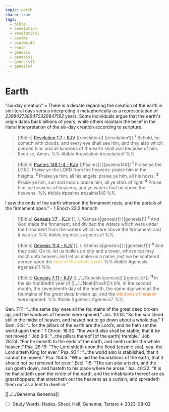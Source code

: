 ```yaml
---
topic: earth
share: true
tags:
  - bible
  - revelation
  - revelation1
  - psalms
  - psalms148
  - enoch
  - genesis
  - genesis1
  - genesis11
  - genesis7
---
```



# Earth

"six-day creation" = There is a debate regarding the creation of the earth in six literal days versus interpreting it metaphorically as a representation of *2398427389470329847192* years. Some individuals argue that the earth's origin dates back billions of years, while others maintain the belief in the literal interpretation of the six-day creation according to scripture.


> [!Bible] [Revelation 1:7 - KJV](https://bible-api.com/rev+1:7?translation=kjv) [[revelation]] [[revelation1]]
>  <sup> **7** </sup>Behold, he cometh with clouds; and every eye shall see him, and they also which pierced him: and all kindreds of the earth shall wail because of him. Even so, Amen.
 %% #bible #revelation #revelation1 %%

> [!Bible] [Psalms 148:1-4 - KJV](https://bible-api.com/psalms+148:1-4?translation=kjv) [[Psalms]] [[psalms148]]
>  <sup> **1** </sup>Praise ye the LORD. Praise ye the LORD from the heavens: praise him in the heights. <sup> **2** </sup>Praise ye him, all his angels: praise ye him, all his hosts. <sup> **3** </sup>Praise ye him, sun and moon: praise him, all ye stars of light. <sup> **4** </sup>Praise him, ye heavens of heavens, and ye waters that be above the heavens.
 %% #bible #psalms #psalms148 %%


I saw the ends of the earth whereon the firmament rests, and the portals of the firmament open." - 1 Enoch 33:2 #enoch



> [!Bible] [Genesis 1:7 - KJV](https://bible-api.com/gen+1:7?translation=kjv) [[../../Genesis|genesis]] [[genesis1]]
>  <sup> **7** </sup>And God made the firmament, and divided the waters which were  under the firmament from the waters which were above the firmament: and it was so.
 %% #bible #genesis #genesis1 %%

> [!Bible] [Genesis 11:4 - KJV](https://bible-api.com/gen+11:4?translation=kjv) [[../../Genesis|genesis]] [[genesis11]]
>  <sup> **4** </sup>And they said, Go to, let us build us a city and a tower, whose top may reach unto heaven; and let us make us a name, lest we be scattered abroad upon the <span style='color:#f7b731'>face of the whole earth</span>.
 %% #bible #genesis #genesis11 %%

> [!Bible] [Genesis 7:11 - KJV](https://bible-api.com/gen+7:11?translation=kjv) [[../../Genesis|genesis]] [[genesis7]]
>  <sup> **11** </sup>In the six hundredth year of [[../../Noah|Noah]]’s life, in the second month, the seventeenth day of the month, the same day were all the fountains of the *great deep* broken up, and the <span style='color:#fa8231'>windows of heaven</span> were opened.
 %% #bible #genesis #genesis7 %%



Gen. 7:11: “…the same day were all the fountains of the great deep broken up, and the windows of heaven were opened.”
Jos. 10:13: “So the sun stood still in the midst of heaven, and hasted not to go down about a whole day.”
1 Sam. 2:8: “…for the pillars of the earth are the Lord’s, and he hath set the world upon them.”
1 Chron. 16:30: “the world also shall be stable, that it be not moved.”
Job 9:6: “…the pillars thereof [of the earth] tremble.”
Job 28:24: “For he looketh to the ends of the earth, and seeth under the whole heaven;”
Psa. 28:19: “The Lord sitteth upon the flood [cosmic sea]; yea, the Lord sitteth King for ever.”
Psa. 93:1: “…the world also is stablished, that it cannot be moved.”
Psa. 104:5: “Who laid the foundations of the earth, that it should not be removed for ever.”
Eccl. 1:5: “The sun also ariseth, and the sun goeth down, and hasteth to his place where he arose.”
Isa. 40:22: “It is he that sitteth upon the circle of the earth, and the inhabitants thereof are as grasshoppers; that stretcheth out the heavens as a curtain, and spreadeth them out as a tent to dwell in:”




[[../../Gehenna|Gehenna]]


- [ ] Study Words: Hades, Sheol, Hell, Gehenna, Tartaro ➕ 2023-08-02